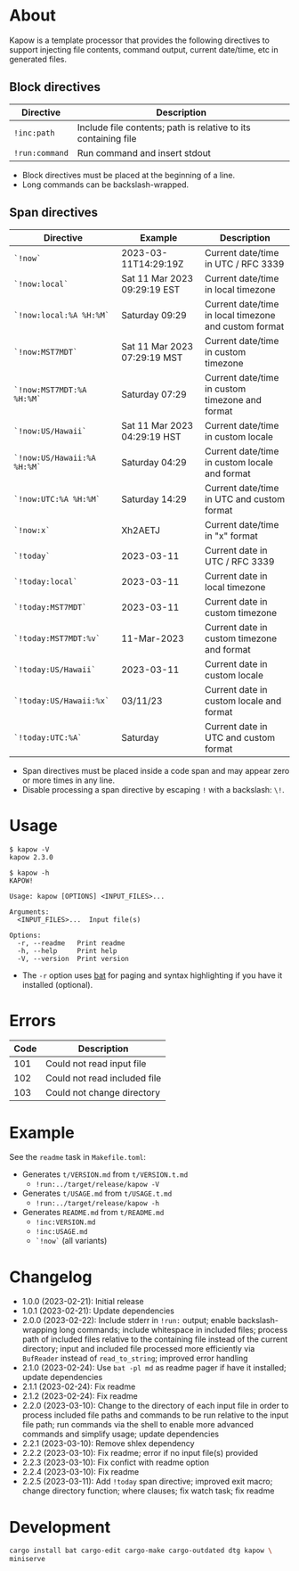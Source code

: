# About

Kapow is a template processor that provides the following directives to support injecting file
contents, command output, current date/time, etc in generated files.

## Block directives

Directive | Description
---|---
`!inc:path` | Include file contents; path is relative to its containing file
`!run:command` | Run command and insert stdout

* Block directives must be placed at the beginning of a line.
* Long commands can be backslash-wrapped.

## Span directives

Directive | Example | Description
---|---|---
`` `!now` `` | 2023-03-11T14:29:19Z | Current date/time in UTC / RFC 3339
`` `!now:local` `` | Sat 11 Mar 2023 09:29:19 EST | Current date/time in local timezone
`` `!now:local:%A %H:%M` `` | Saturday 09:29 | Current date/time in local timezone and custom format
`` `!now:MST7MDT` `` | Sat 11 Mar 2023 07:29:19 MST | Current date/time in custom timezone
`` `!now:MST7MDT:%A %H:%M` `` | Saturday 07:29 | Current date/time in custom timezone and format
`` `!now:US/Hawaii` `` | Sat 11 Mar 2023 04:29:19 HST | Current date/time in custom locale
`` `!now:US/Hawaii:%A %H:%M` `` | Saturday 04:29 | Current date/time in custom locale and format
`` `!now:UTC:%A %H:%M` `` | Saturday 14:29 | Current date/time in UTC and custom format
`` `!now:x` `` | Xh2AETJ | Current date/time in "x" format
`` `!today` `` | 2023-03-11 | Current date in UTC / RFC 3339
`` `!today:local` `` | 2023-03-11 | Current date in local timezone
`` `!today:MST7MDT` `` | 2023-03-11 | Current date in custom timezone
`` `!today:MST7MDT:%v` `` | 11-Mar-2023 | Current date in custom timezone and format
`` `!today:US/Hawaii` `` | 2023-03-11 | Current date in custom locale
`` `!today:US/Hawaii:%x` `` | 03/11/23 | Current date in custom locale and format
`` `!today:UTC:%A` `` | Saturday | Current date in UTC and custom format

* Span directives must be placed inside a code span and may appear zero or more times in any line.
* Disable processing a span directive by escaping `!` with a backslash: `\!`.

# Usage

```text
$ kapow -V
kapow 2.3.0
```

```text
$ kapow -h
KAPOW!

Usage: kapow [OPTIONS] <INPUT_FILES>...

Arguments:
  <INPUT_FILES>...  Input file(s)

Options:
  -r, --readme   Print readme
  -h, --help     Print help
  -V, --version  Print version
```

* The `-r` option uses [bat](https://crates.io/crates/bat) for paging and syntax highlighting if you
  have it installed (optional).

# Errors

Code | Description
---|---
101 | Could not read input file
102 | Could not read included file
103 | Could not change directory

# Example

See the `readme` task in `Makefile.toml`:

* Generates `t/VERSION.md` from `t/VERSION.t.md`
    * `!run:../target/release/kapow -V`
* Generates `t/USAGE.md` from `t/USAGE.t.md`
    * `!run:../target/release/kapow -h`
* Generates `README.md` from `t/README.md`
    * `!inc:VERSION.md`
    * `!inc:USAGE.md`
    * `` `!now` `` (all variants)

# Changelog

* 1.0.0 (2023-02-21): Initial release
* 1.0.1 (2023-02-21): Update dependencies
* 2.0.0 (2023-02-22): Include stderr in `!run:` output;
  enable backslash-wrapping long commands;
  include whitespace in included files;
  process path of included files relative to the containing file instead of the current directory;
  input and included file processed more efficiently via `BufReader` instead of `read_to_string`;
  improved error handling
* 2.1.0 (2023-02-24): Use `bat -pl md` as readme pager if have it installed; update dependencies
* 2.1.1 (2023-02-24): Fix readme
* 2.1.2 (2023-02-24): Fix readme
* 2.2.0 (2023-03-10): Change to the directory of each input file in order to process included file
  paths and commands to be run relative to the input file path;
  run commands via the shell to enable more advanced commands and simplify usage;
  update dependencies
* 2.2.1 (2023-03-10): Remove shlex dependency
* 2.2.2 (2023-03-10): Fix readme; error if no input file(s) provided
* 2.2.3 (2023-03-10): Fix confict with readme option
* 2.2.4 (2023-03-10): Fix readme
* 2.2.5 (2023-03-11): Add `!today` span directive; improved exit macro; change directory function;
  where clauses; fix watch task; fix readme

# Development

```bash
cargo install bat cargo-edit cargo-make cargo-outdated dtg kapow \
miniserve
```

